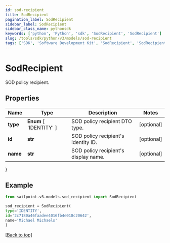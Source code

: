 ```yaml
---
id: sod-recipient
title: SodRecipient
pagination_label: SodRecipient
sidebar_label: SodRecipient
sidebar_class_name: pythonsdk
keywords: ['python', 'Python', 'sdk', 'SodRecipient', 'SodRecipient']
slug: /tools/sdk/python/v3/models/sod-recipient
tags: ['SDK', 'Software Development Kit', 'SodRecipient', 'SodRecipient']
---
```


# SodRecipient

SOD policy recipient.

## Properties

| Name | Type | Description | Notes |
| --- | --- | --- | --- |
| **type** | **Enum** [ 'IDENTITY' ] | SOD policy recipient DTO type. | [optional] |
| **id** | **str** | SOD policy recipient's identity ID. | [optional] |
| **name** | **str** | SOD policy recipient's display name. | [optional] |

}

## Example

```python
from sailpoint.v3.models.sod_recipient import SodRecipient

sod_recipient = SodRecipient(
type='IDENTITY',
id='2c7180a46faadee4016fb4e018c20642',
name='Michael Michaels'
)

```

[[Back to top]](#)
